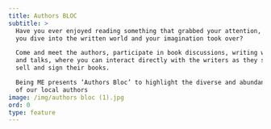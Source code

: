 ```yaml
---
title: Authors BLOC
subtitle: >
  Have you ever enjoyed reading something that grabbed your attention, making
  you dive into the written world and your imagination took over? 

  Come and meet the authors, participate in book discussions, writing workshops
  and talks, where you can interact directly with the writers as they share,
  sell and sign their books. 

  Being ME presents ‘Authors Bloc’ to highlight the diverse and abundant talent
  of our local authors
image: /img/authors bloc (1).jpg
ord: 0
type: feature
---
```


